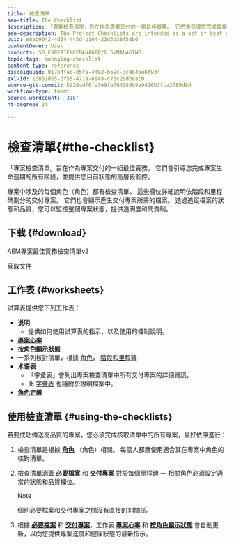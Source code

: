 ```yaml
---
title: 檢查清單
seo-title: The Checklist
description: 「專案檢查清單」旨在作為專案交付的一組最佳實務。 它們會引導您完成專案生命週期的所有階段，並提供您目前狀態的高層級監控。
seo-description: The Project Checklists are intended as a set of best practices for project delivery. They guide you through all phases of the project life cycle and provide high level monitoring of your current status.
uuid: e8ab9042-4d54-445d-b104-23d5d38f58b6
contentOwner: User
products: SG_EXPERIENCEMANAGER/6.5/MANAGING
topic-tags: managing-checklist
content-type: reference
discoiquuid: 917b4fec-d5fe-4402-b69c-3c9645e6f934
exl-id: 16851d65-df55-471a-8848-c73c28db8ac0
source-git-commit: b220adf6fa3e9faf94389b9a9416b7fca2f89d9d
workflow-type: tm+mt
source-wordcount: '316'
ht-degree: 1%

---
```


# 檢查清單{#the-checklist}

「專案檢查清單」旨在作為專案交付的一組最佳實務。 它們會引導您完成專案生命週期的所有階段，並提供您目前狀態的高層級監控。

專案中涉及的每個角色（角色）都有檢查清單。 這些欄位詳細說明依階段和里程碑劃分的交付專案。 它們也會顯示產生交付專案所需的檔案。 透過追蹤檔案的狀態和品質，您可以監控整個專案狀態，提供透明度和問責制。

## 下载 {#download}

AEM專案最佳實務檢查清單v2

[获取文件](assets/aem_project_bp_checklistv2-65.xlsx)

## 工作表 {#worksheets}

試算表提供您下列工作表：

* **说明**
   * 提供如何使用試算表的指示，以及使用的機制說明。
* **[專案心率](/help/managing/best-practices.md#project-heartbeat-dashboard)**
* **[按角色顯示狀態](/help/managing/best-practices.md#status-by-role)**
* 一系列核對清單，根據 [角色](/help/managing/best-practices.md#persona)， [階段和里程碑](/help/managing/best-practices.md#phases-and-milestones)
* **术语表**
   * 「字彙表」會列出專案檢查清單中所有交付專案的詳細資訊。
   * 此 [字彙表](/help/managing/best-practices-glossary.md) 也隨附於說明檔案中。
* **[角色定義](/help/managing/best-practices.md#persona)**

## 使用檢查清單 {#using-the-checklists}

若要成功傳送高品質的專案，您必須完成核取清單中的所有專案，最好依序進行：

1. 檢查清單是根據 **[角色](/help/managing/best-practices.md#persona)** （角色）相關。 每個人都應使用適合其在專案中角色的核對清單。
1. 檢查清單涵蓋 **[必要檔案](/help/managing/best-practices.md#required-documents)** 和 **[交付專案](/help/managing/best-practices.md#deliverables)** 對於每個里程碑 — 相關角色必須設定適當的狀態和品質欄位。

   >[!NOTE]
   >
   >個別必要檔案和交付專案之間沒有直接的1:1關係。

1. 根據 **[必要檔案](/help/managing/best-practices.md#required-documents)** 和 **[交付專案](/help/managing/best-practices.md#deliverables)**，工作表 **[專案心率](/help/managing/best-practices.md#project-heartbeat-dashboard)** 和 **[按角色顯示狀態](/help/managing/best-practices.md#status-by-role)** 會自動更新，以向您提供專案進度和健康狀態的最新指示。
